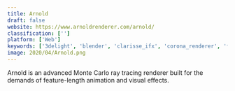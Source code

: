```yaml
---
title: Arnold
draft: false 
website: https://www.arnoldrenderer.com/arnold/
classification: ['']
platform: ['Web']
keywords: ['3delight', 'blender', 'clarisse_ifx', 'corona_renderer', 'furryball', 'geomagic_sculpt', 'keyshot', 'kray', 'lumion_3d', 'maxwell_render', 'ogre3d', 'owlet', 'pov-ray', 'renderdotc', 'screenspace', 'wire3d']
image: 2020/04/Arnold.png
---
```

Arnold is an advanced Monte Carlo ray tracing renderer built for the demands of feature-length animation and visual effects.